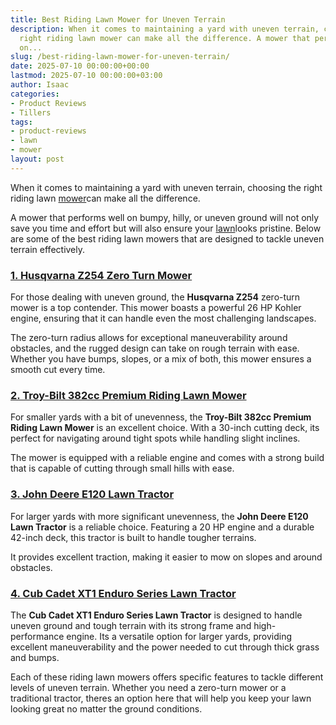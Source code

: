 ```yaml
---
title: Best Riding Lawn Mower for Uneven Terrain
description: When it comes to maintaining a yard with uneven terrain, choosing the
  right riding lawn mower can make all the difference. A mower that performs well
  on...
slug: /best-riding-lawn-mower-for-uneven-terrain/
date: 2025-07-10 00:00:00+00:00
lastmod: 2025-07-10 00:00:00+03:00
author: Isaac
categories:
- Product Reviews
- Tillers
tags:
- product-reviews
- lawn
- mower
layout: post
---
```

When it comes to maintaining a yard with uneven terrain, choosing the right riding lawn [mower](https://pestpolicy.com/best-riding-lawn-mower-for-2-acres/)can make all the difference.

A mower that performs well on bumpy, hilly, or uneven ground will not only save you time and effort but will also ensure your [lawn](https://pestpolicy.com/best-riding-lawn-mower-for-hilly-terrain/)looks pristine. Below are some of the best riding lawn mowers that are designed to tackle uneven terrain effectively.

###  [1. Husqvarna Z254 Zero Turn Mower](https://www.amazon.com/dp/B0DGYPDTBH?&linkCode=ll1&tag=p-policy-20&linkId=3f4c8b31da3aba444fccf3d2ba967ca3&language=en_US&ref_=as_li_ss_tl)

For those dealing with uneven ground, the **Husqvarna Z254** zero-turn mower is a top contender. This mower boasts a powerful 26 HP Kohler engine, ensuring that it can handle even the most challenging landscapes.

The zero-turn radius allows for exceptional maneuverability around obstacles, and the rugged design can take on rough terrain with ease. Whether you have bumps, slopes, or a mix of both, this mower ensures a smooth cut every time.

###  [2. Troy-Bilt 382cc Premium Riding Lawn Mower](https://www.amazon.com/Troy-Bilt-30-Inch-Neighborhood-Riding-Lawn-Mower/s?k=Troy-Bilt+30-Inch+Neighborhood+Riding+Lawn+Mower&linkCode=ll2&tag=p-policy-20&linkId=319910a3d161a7be93a228c4eb457bed&language=en_US&ref_=as_li_ss_tl)

For smaller yards with a bit of unevenness, the **Troy-Bilt 382cc Premium Riding Lawn Mower** is an excellent choice. With a 30-inch cutting deck, its perfect for navigating around tight spots while handling slight inclines.

The mower is equipped with a reliable engine and comes with a strong build that is capable of cutting through small hills with ease.

###  [3. John Deere E120 Lawn Tractor](https://www.amazon.com/dp/B01IAPSPIC?tag=p-policy-20)

For larger yards with more significant unevenness, the **John Deere E120 Lawn Tractor** is a reliable choice. Featuring a 20 HP engine and a durable 42-inch deck, this tractor is built to handle tougher terrains.

It provides excellent traction, making it easier to mow on slopes and around obstacles.

###  [4. Cub Cadet XT1 Enduro Series Lawn Tractor](https://www.amazon.com/dp/B07VLRD8L2?tag=p-policy-20)

The **Cub Cadet XT1 Enduro Series Lawn Tractor** is designed to handle uneven ground and tough terrain with its strong frame and high-performance engine. Its a versatile option for larger yards, providing excellent maneuverability and the power needed to cut through thick grass and bumps.

Each of these riding lawn mowers offers specific features to tackle different levels of uneven terrain. Whether you need a zero-turn mower or a traditional tractor, theres an option here that will help you keep your lawn looking great no matter the ground conditions.